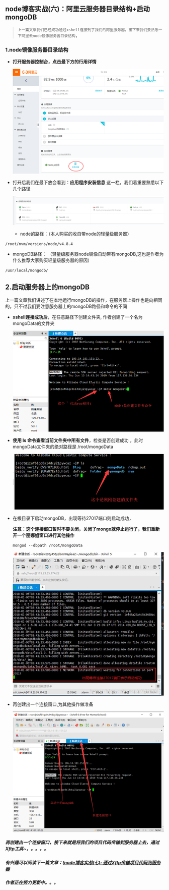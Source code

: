 ## node博客实战(六)：阿里云服务器目录结构+启动mongoDB

> `上一篇文章我们已经成功通过xshell连接到了我们的阿里服务器，接下来我们要熟悉一下阿里云node镜像服务器目录结构`，

### 1.node镜像服务器目录结构

- **打开服务器控制台，点击最下方的行用详情**

  ![1](/blogItems/blogBuild/6/1.png)

  

- 打开后我们在最下放会看到：**应用程序安装信息** 这一栏，我们着重要熟悉以下几个路径

  ![2](/blogItems/blogBuild/6/2.png)

  - node的路径：（本人购买的收自带node的轻量级服务器）

```
/root/nvm/versions/node/v4.8.4
```

  - mongoDB路径： （轻量级服务器node镜像自动带有mongoDB,这也是作者为什么推荐大家购买轻量级服务器的原因）

```
/usr/local/mongodb/
```

 ## 2.启动服务器上的mongoDB

上一篇文章我们讲述了在本地运行mongoDB的操作，在服务器上操作也是向相同的，只不过我们要注意服务器上的mongoDB路径和命令的不同

- **xshell连接成功后**，在任意路径下创建文件夹, 作者创建了一个名为mongoData的文件夹

  ![3](/blogItems/blogBuild/6/3.png)

- **使用  ls 命令查看当前文件夹中所有文件**，检查是否创建成功 ，此时mongoData文件夹的绝对路径是  /root/mongoData

  ![4](/blogItems/blogBuild/6/4.png)

- 在根目录下启动mongoDB，出现等待27017端口则启动成功，

  **注意：这个连接窗口暂时不要关闭，关闭了mongo就停止运行了，我们重新开一个丽娜姐窗口进行其他操作**

  ```
  mongod --dbpath /root/mongoData
  ```

  ![5](/blogItems/blogBuild/6/5.JPG)

- 再创建出一个连接窗口,为其他操作做准备

  ![6](/blogItems/blogBuild/6/6.png)






##### 再创建出一个连接窗口，接下来就是将我们的项目代码传输到服务器上去，通过Xftp工具~，。。。。

##### 有兴趣可以阅读下一篇文章：[(node博客实战(七): 通过Xftp传输项目代码到服务器](http://www.hongli.live/#/BlogItems/blogBuild/7)

##### 作者正在努力更新中。。。

